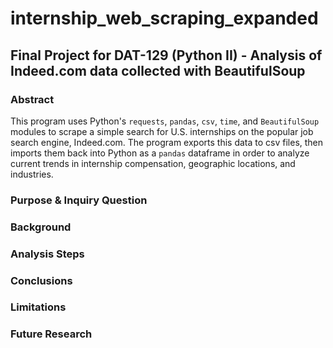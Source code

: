 # internship_web_scraping_expanded
## Final Project for DAT-129 (Python II) - Analysis of Indeed.com data collected with BeautifulSoup

### Abstract

This program uses Python's `requests`, `pandas`, `csv`, `time`, and `BeautifulSoup` modules to scrape a simple search for U.S. internships on the popular job search engine, Indeed.com. The program exports this data to csv files, then imports them back into Python as a `pandas` dataframe in order to analyze current trends in internship compensation, geographic locations, and industries. 

### Purpose & Inquiry Question

### Background

### Analysis Steps

### Conclusions

### Limitations

### Future Research

